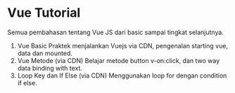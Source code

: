 # Vue Tutorial
Semua pembahasan tentang Vue JS dari basic sampai tingkat selanjutnya.


01. Vue Basic
    Praktek menjalankan Vuejs via CDN, pengenalan starting vue, data dan mounted.
02. Vue Metode
    (via CDN) Belajar metode button v-on:click, dan two way data binding with text.
03. Loop Key dan If Else
    (via CDN) Menggunakan loop for dengan condition if else.
